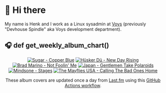 # 👋 Hi there

My name is Henk and I work as a Linux sysadmin at <a href="https://www.voys.co/about/">Voys</a> (previously "Devhouse Spindle" aka Voys development department).

## 🎧 def get_weekly_album_chart()
<!-- lastfm -->
<p align="center"><a href="https://www.last.fm/music/Sugar/Copper+Blue"><img src="https://lastfm.freetls.fastly.net/i/u/64s/b5b8dfec61a945a7c5782e66bf7fceb5.png" title="Sugar - Copper Blue"></a> <a href="https://www.last.fm/music/H%C3%BCsker+D%C3%BC/New+Day+Rising"><img src="https://lastfm.freetls.fastly.net/i/u/64s/9b3b647c2998414a8c8352399fb328cd.png" title="Hüsker Dü - New Day Rising"></a> <a href="https://www.last.fm/music/Brad+Marino/Not+Foolin%27+Me"><img src="https://lastfm.freetls.fastly.net/i/u/64s/37a062b397dc639e6a32f2d97cb996c3.jpg" title="Brad Marino - Not Foolin' Me"></a> <a href="https://www.last.fm/music/Japan/Gentlemen+Take+Polaroids"><img src="https://lastfm.freetls.fastly.net/i/u/64s/10c675c080ecf175df7467e34a7ac2cd.jpg" title="Japan - Gentlemen Take Polaroids"></a> <a href="https://www.last.fm/music/Mindsone/Stages"><img src="https://lastfm.freetls.fastly.net/i/u/64s/4e78d5bceb041e76baec80d3cc1a0883.jpg" title="Mindsone - Stages"></a> <a href="https://www.last.fm/music/The+Mayflies+USA/Calling+The+Bad+Ones+Home"><img src="https://lastfm.freetls.fastly.net/i/u/64s/1068e6b85212633f3233ab2988c474b1.png" title="The Mayflies USA - Calling The Bad Ones Home"></a> </p>

<p align="center">These album covers are updated once a day from <a href="https://www.last.fm/user/hbokh">Last.fm</a> using this <a href="https://github.com/marketplace/actions/lastfm-to-markdown">GitHub Actions workflow</a>.</p>
